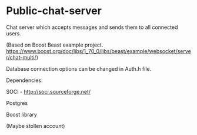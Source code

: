 # Public-chat-server
Chat server which accepts messages and sends them to all connected users. 

(Based on Boost Beast example project. https://www.boost.org/doc/libs/1_70_0/libs/beast/example/websocket/server/chat-multi/)

Database connection options can be changed in Auth.h file.


Dependencies:

   SOCI - http://soci.sourceforge.net/

   Postgres

   Boost library


(Maybe stollen account)

